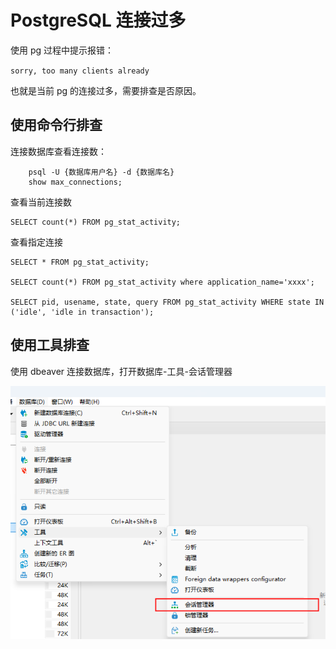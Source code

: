 # PostgreSQL 连接过多

使用 pg 过程中提示报错：

`sorry, too many clients already`

也就是当前 pg 的连接过多，需要排查是否原因。

## 使用命令行排查

连接数据库查看连接数：

```shell
	psql -U {数据库用户名} -d {数据库名}
	show max_connections;
```

查看当前连接数

```shell
SELECT count(*) FROM pg_stat_activity;
```

查看指定连接

```shell
SELECT * FROM pg_stat_activity;

SELECT count(*) FROM pg_stat_activity where application_name='xxxx';

SELECT pid, usename, state, query FROM pg_stat_activity WHERE state IN ('idle', 'idle in transaction');
```

## 使用工具排查

使用 dbeaver 连接数据库，打开数据库-工具-会话管理器

![打开会话管理器](assets/pg_session/open_session.png)
